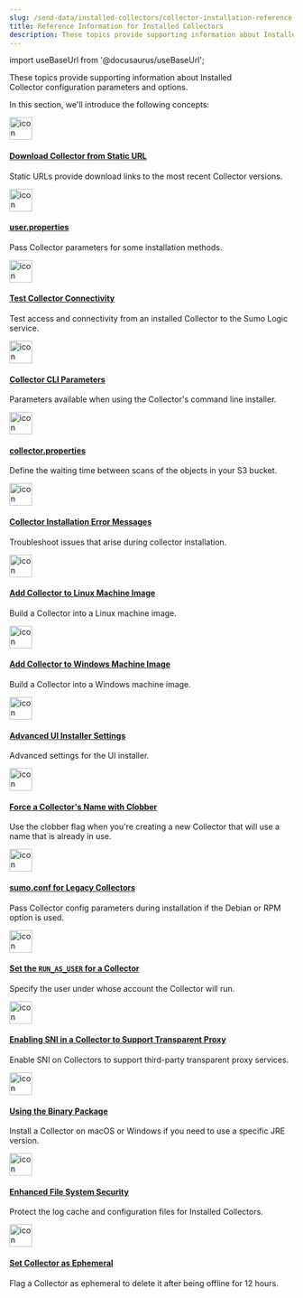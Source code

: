 ```yaml
---
slug: /send-data/installed-collectors/collector-installation-reference
title: Reference Information for Installed Collectors
description: These topics provide supporting information about Installed Collector configuration parameters and options.
---
```


import useBaseUrl from '@docusaurus/useBaseUrl';

These topics provide supporting information about Installed Collector configuration parameters and options. 

In this section, we'll introduce the following concepts:

<div className="box-wrapper" markdown="1">
<div className="box smallbox1 card">
  <div className="container">
  <a href="/docs/send-data/installed-collectors/collector-installation-reference/download-collector-from-static-url"><img src={useBaseUrl('img/icons/operations/data-collection.png')} alt="icon" width="40"/><h4>Download Collector from Static URL</h4></a>
  <p>Static URLs provide download links to the most recent Collector versions.</p>
  </div>
</div>
<div className="box smallbox2 card">
  <div className="container">
  <a href="/docs/send-data/installed-collectors/collector-installation-reference/user-properties"><img src={useBaseUrl('img/icons/operations/data-collection.png')} alt="icon" width="40"/><h4>user.properties</h4></a>
  <p>Pass Collector parameters for some installation methods.</p>
  </div>
</div>
<div className="box smallbox3 card">
  <div className="container">
  <a href="/docs/send-data/installed-collectors/collector-installation-reference/test-connectivity-sumo-collectors"><img src={useBaseUrl('img/icons/operations/data-collection.png')} alt="icon" width="40"/><h4>Test Collector Connectivity</h4></a>
  <p>Test access and connectivity from an installed Collector to the Sumo Logic service.</p>
  </div>
</div>
<div className="box smallbox4 card">
  <div className="container">
  <a href="/docs/send-data/installed-collectors/collector-installation-reference/parameters-command-line-installer/"><img src={useBaseUrl('img/icons/operations/data-collection.png')} alt="icon" width="40"/><h4>Collector CLI Parameters</h4></a>
  <p>Parameters available when using the Collector's command line installer.</p>
  </div>
</div>
<div className="box smallbox5 card">
  <div className="container">
  <a href="/docs/send-data/installed-collectors/collector-installation-reference/collector-properties"><img src={useBaseUrl('img/icons/operations/data-collection.png')} alt="icon" width="40"/><h4>collector.properties</h4></a>
  <p>Define the waiting time between scans of the objects in your S3 bucket.</p>
  </div>
</div>
<div className="box smallbox6 card">
  <div className="container">
  <a href="/docs/send-data/installed-collectors/collector-installation-reference/collector-installation-error-messages/"><img src={useBaseUrl('img/icons/operations/data-collection.png')} alt="icon" width="40"/><h4>Collector Installation Error Messages</h4></a>
  <p>Troubleshoot issues that arise during collector installation.</p>
  </div>
</div>
<div className="box smallbox7 card">
  <div className="container">
  <a href="/docs/send-data/installed-collectors/collector-installation-reference/add-collector-linux-machine-image"><img src={useBaseUrl('img/icons/operations/data-collection.png')} alt="icon" width="40"/><h4>Add Collector to Linux Machine Image</h4></a>
  <p>Build a Collector into a Linux machine image.</p>
  </div>
</div>
<div className="box smallbox8 card">
  <div className="container">
  <a href="/docs/send-data/installed-collectors/collector-installation-reference/add-collector-windows-machine-image"><img src={useBaseUrl('img/icons/operations/data-collection.png')} alt="icon" width="40"/><h4>Add Collector to Windows Machine Image</h4></a>
  <p>Build a Collector into a Windows machine image.</p>
  </div>
</div>
<div className="box smallbox9 card">
  <div className="container">
  <a href="/docs/send-data/installed-collectors/collector-installation-reference/advanced-ui-installer-settings"><img src={useBaseUrl('img/icons/operations/data-collection.png')} alt="icon" width="40"/><h4>Advanced UI Installer Settings</h4></a>
  <p>Advanced settings for the UI installer.</p>
  </div>
</div>
<div className="box smallbox10 card">
  <div className="container">
  <a href="/docs/send-data/installed-collectors/collector-installation-reference/force-collectors-name-clobber"><img src={useBaseUrl('img/icons/operations/data-collection.png')} alt="icon" width="40"/><h4>Force a Collector's Name with Clobber</h4></a>
  <p>Use the clobber flag when you're creating a new Collector that will use a name that is already in use.</p>
  </div>
</div>
<div className="box smallbox11 card">
  <div className="container">
  <a href="/docs/send-data/installed-collectors/collector-installation-reference/sumoconf-for-legacy-collectors"><img src={useBaseUrl('img/icons/operations/data-collection.png')} alt="icon" width="40"/><h4>sumo.conf for Legacy Collectors</h4></a>
  <p>Pass Collector config parameters during installation if the Debian or RPM option is used.</p>
  </div>
</div>
<div className="box smallbox12 card">
  <div className="container">
  <a href="/docs/send-data/installed-collectors/collector-installation-reference/set-run-as-user-for-collector"><img src={useBaseUrl('img/icons/operations/data-collection.png')} alt="icon" width="40"/><h4>Set the <code>RUN_AS_USER</code> for a Collector</h4></a>
  <p>Specify the user under whose account the Collector will run.</p>
  </div>
</div>
<div className="box smallbox13 card">
  <div className="container">
  <a href="/docs/send-data/installed-collectors/collector-installation-reference/enable-sni-collector-transparent-proxy"><img src={useBaseUrl('img/icons/operations/data-collection.png')} alt="icon" width="40"/><h4>Enabling SNI in a Collector to Support Transparent Proxy</h4></a>
  <p>Enable SNI on Collectors to support third-party transparent proxy services.</p>
  </div>
</div>
<div className="box smallbox14 card">
  <div className="container">
  <a href="/docs/send-data/installed-collectors/collector-installation-reference/binary-package-install-a-collector"><img src={useBaseUrl('img/icons/operations/data-collection.png')} alt="icon" width="40"/><h4>Using the Binary Package</h4></a>
  <p>Install a Collector on macOS or Windows if you need to use a specific JRE version.</p>
  </div>
</div>
<div className="box smallbox15 card">
  <div className="container">
  <a href="/docs/send-data/installed-collectors/collector-installation-reference/enhanced-file-system-security-installed-collectors"><img src={useBaseUrl('img/icons/operations/data-collection.png')} alt="icon" width="40"/><h4>Enhanced File System Security</h4></a>
  <p>Protect the log cache and configuration files for Installed Collectors.</p>
  </div>
</div>
<div className="box smallbox16 card">
  <div className="container">
  <a href="/docs/send-data/installed-collectors/collector-installation-reference/set-collector-as-ephemeral"><img src={useBaseUrl('img/icons/operations/data-collection.png')} alt="icon" width="40"/><h4>Set Collector as Ephemeral</h4></a>
  <p>Flag a Collector as ephemeral to delete it after being offline for 12 hours.</p>
  </div>
</div>
</div>
